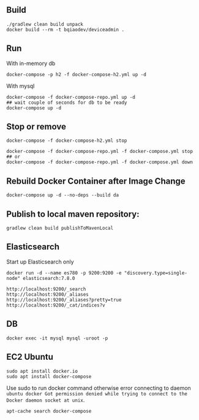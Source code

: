## Build 

~~~
./gradlew clean build unpack
docker build --rm -t bqiaodev/deviceadmin .
~~~

## Run 

With in-memory db
~~~
docker-compose -p h2 -f docker-compose-h2.yml up -d
~~~

With mysql
~~~
docker-compose -f docker-compose-repo.yml up -d
## wait couple of seconds for db to be ready
docker-compose up -d
~~~

## Stop or remove  

~~~
docker-compose -f docker-compose-h2.yml stop
~~~

~~~
docker-compose -f docker-compose-repo.yml -f docker-compose.yml stop
## or
docker-compose -f docker-compose-repo.yml -f docker-compose.yml down
~~~


## Rebuild Docker Container after Image Change

~~~
docker-compose up -d --no-deps --build da
~~~

## Publish to local maven repository:

~~~
gradlew clean build publishToMavenLocal
~~~

## Elasticsearch

Start up Elasticsearch only
```
docker run -d --name es780 -p 9200:9200 -e "discovery.type=single-node" elasticsearch:7.8.0
```

```
http://localhost:9200/_search
http://localhost:9200/_aliases
http://localhost:9200/_aliases?pretty=true
http://localhost:9200/_cat/indices?v
```
## DB

```
docker exec -it mysql mysql -uroot -p
```
## EC2 Ubuntu

```
sudo apt install docker.io
sudo apt install docker-compose
```
Use sudo to run docker command otherwise error connecting to daemon 
`ubuntu docker Got permission denied while trying to connect to the Docker daemon socket at unix`.

```
apt-cache search docker-compose
```
